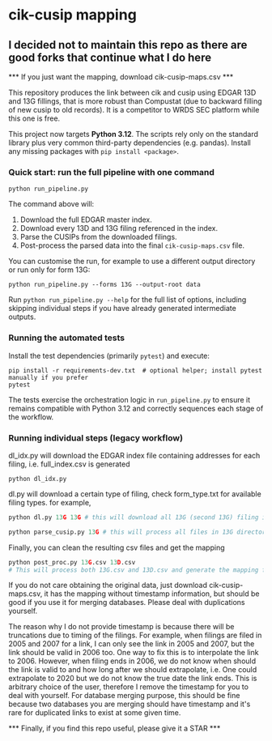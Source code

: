 # cik-cusip mapping

## I decided not to maintain this repo as there are good forks that continue what I do here

*** If you just want the mapping, download cik-cusip-maps.csv ***

This repository produces the link between cik and cusip using EDGAR 13D and 13G fillings, that is more robust than Compustat (due to backward filling of new cusip to old records). It is a competitor to WRDS SEC platform while this one is free.

This project now targets **Python 3.12**. The scripts rely only on the standard library plus very common third-party dependencies (e.g. pandas). Install any missing packages with `pip install <package>`.

### Quick start: run the full pipeline with one command

```
python run_pipeline.py
```

The command above will:

1. Download the full EDGAR master index.
2. Download every 13D and 13G filing referenced in the index.
3. Parse the CUSIPs from the downloaded filings.
4. Post-process the parsed data into the final `cik-cusip-maps.csv` file.

You can customise the run, for example to use a different output directory or run only for form 13G:

```
python run_pipeline.py --forms 13G --output-root data
```

Run `python run_pipeline.py --help` for the full list of options, including skipping individual steps if you have already generated intermediate outputs.

### Running the automated tests

Install the test dependencies (primarily `pytest`) and execute:

```
pip install -r requirements-dev.txt  # optional helper; install pytest manually if you prefer
pytest
```

The tests exercise the orchestration logic in `run_pipeline.py` to ensure it remains compatible with Python 3.12 and correctly sequences each stage of the workflow.

### Running individual steps (legacy workflow)

dl_idx.py will download the EDGAR index file containing addresses for each filing, i.e. full_index.csv is generated

```
python dl_idx.py
```

dl.py will download a certain type of filing, check form_type.txt for available filing types. for example,
```python
python dl.py 13G 13G # this will download all 13G (second 13G) filing into 13G (first 13G) folder
```
```python
python parse_cusip.py 13G # this will process all files in 13G directory, creating a file called 13G.csv with filing name, cik, cusip number.
```
Finally, you can clean the resulting csv files and get the mapping
```python
python post_proc.py 13G.csv 13D.csv
# This will process both 13G.csv and 13D.csv and generate the mapping file
```

If you do not care obtaining the original data, just download cik-cusip-maps.csv, it has the mapping without timestamp information, but should be good if you use it for merging databases. Please deal with duplications yourself.

The reason why I do not provide timestamp is because there will be truncations due to timing of the filings. For example, when filings are filed in 2005 and 2007 for a link, I can only see the link in 2005 and 2007, but the link should be valid in 2006 too. One way to fix this is to interpolate the link to 2006. However, when filing ends in 2006, we do not know when should the link is valid to and how long after we should extrapolate, i.e. One could extrapolate to 2020 but we do not know the true date the link ends. This is arbitrary choice of the user, therefore I remove the timestamp for you to deal with yourself. For database merging purpose, this should be fine because two databases you are merging should have timestamp and it's rare for duplicated links to exist at some given time.

*** Finally, if you find this repo useful, please give it a STAR ***
